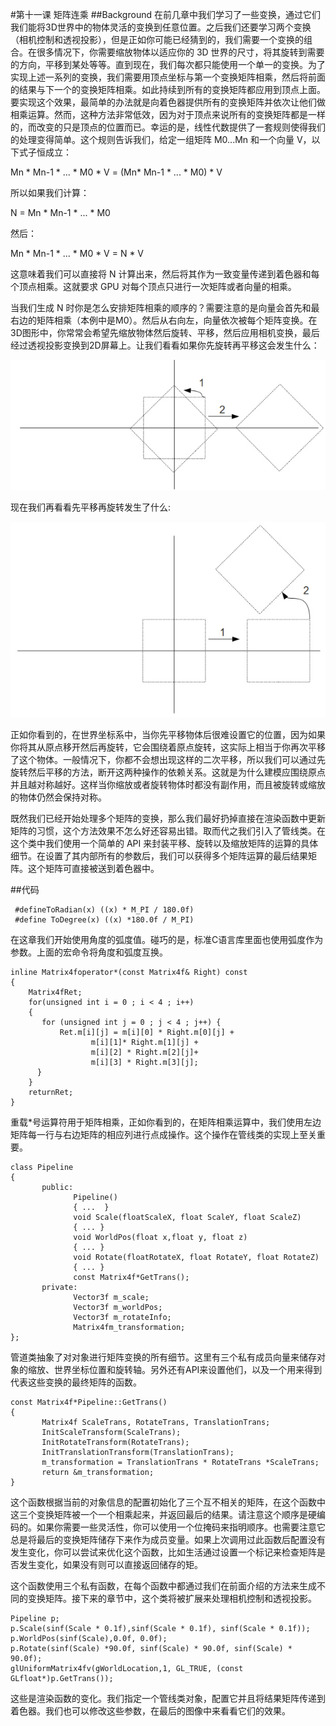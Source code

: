 #第十一课 矩阵连乘
##Background
在前几章中我们学习了一些变换，通过它们我们能将3D世界中的物体灵活的变换到任意位置。之后我们还要学习两个变换（相机控制和透视投影），但是正如你可能已经猜到的，我们需要一个变换的组合。在很多情况下，你需要缩放物体以适应你的 3D 世界的尺寸，将其旋转到需要的方向，平移到某处等等。直到现在，我们每次都只能使用一个单一的变换。为了实现上述一系列的变换，我们需要用顶点坐标与第一个变换矩阵相乘，然后将前面的结果与下一个的变换矩阵相乘。如此持续到所有的变换矩阵都应用到顶点上面。要实现这个效果，最简单的办法就是向着色器提供所有的变换矩阵并依次让他们做相乘运算。然而，这种方法非常低效，因为对于顶点来说所有的变换矩阵都是一样的，而改变的只是顶点的位置而已。幸运的是，线性代数提供了一套规则使得我们的处理变得简单。这个规则告诉我们，给定一组矩阵 M0...Mn 和一个向量 V，以下式子恒成立： 

Mn * Mn-1 * ... * M0 * V = (Mn* Mn-1 * ... * M0) * V

所以如果我们计算：

N = Mn * Mn-1 * ... * M0

然后：

Mn * Mn-1 * ... * M0 * V = N * V

这意味着我们可以直接将 N 计算出来，然后将其作为一致变量传递到着色器和每个顶点相乘。这就要求 GPU 对每个顶点只进行一次矩阵或者向量的相乘。

当我们生成 N 时你是怎么安排矩阵相乘的顺序的？需要注意的是向量会首先和最右边的矩阵相乘（本例中是M0）。然后从右向左，向量依次被每个矩阵变换。在3D图形中，你常常会希望先缩放物体然后旋转、平移，然后应用相机变换，最后经过透视投影变换到2D屏幕上。让我们看看如果你先旋转再平移这会发生什么：  

![](images/picture111.jpg)

现在我们再看看先平移再旋转发生了什么:  
  
![](images/picture112.jpg)


正如你看到的，在世界坐标系中，当你先平移物体后很难设置它的位置，因为如果你将其从原点移开然后再旋转，它会围绕着原点旋转，这实际上相当于你再次平移了这个物体。一般情况下，你都不会想出现这样的二次平移，所以我们可以通过先旋转然后平移的方法，断开这两种操作的依赖关系。这就是为什么建模应围绕原点并且越对称越好。这样当你缩放或者旋转物体时都没有副作用，而且被旋转或缩放的物体仍然会保持对称。

既然我们已经开始处理多个矩阵的变换，那么我们最好扔掉直接在渲染函数中更新矩阵的习惯，这个方法效果不怎么好还容易出错。取而代之我们引入了管线类。在这个类中我们使用一个简单的 API 来封装平移、旋转以及缩放矩阵的运算的具体细节。在设置了其内部所有的参数后，我们可以获得多个矩阵运算的最后结果矩阵。这个矩阵可直接被送到着色器中。

##代码  

```
 #defineToRadian(x) ((x) * M_PI / 180.0f)
 #define ToDegree(x) ((x) *180.0f / M_PI)
```

在这章我们开始使用角度的弧度值。碰巧的是，标准C语言库里面也使用弧度作为参数。上面的宏命令将角度和弧度互换。  

```
inline Matrix4foperator*(const Matrix4f& Right) const
{
    Matrix4fRet;
    for(unsigned int i = 0 ; i < 4 ; i++) 
    {
       for (unsigned int j = 0 ; j < 4 ; j++) {
           Ret.m[i][j] = m[i][0] * Right.m[0][j] +
                  m[i][1]* Right.m[1][j] +
                  m[i][2] * Right.m[2][j]+
                  m[i][3] * Right.m[3][j];
      }
    }
    returnRet;
}
```  

重载*号运算符用于矩阵相乘，正如你看到的，在矩阵相乘运算中，我们使用左边矩阵每一行与右边矩阵的相应列进行点成操作。这个操作在管线类的实现上至关重要。

```
class Pipeline
{
       public:
              Pipeline()
              { ...  }
              void Scale(floatScaleX, float ScaleY, float ScaleZ)
              { ... }
              void WorldPos(float x,float y, float z)
              { ... }
              void Rotate(floatRotateX, float RotateY, float RotateZ)
              { ... }
              const Matrix4f*GetTrans();
       private:
              Vector3f m_scale;
              Vector3f m_worldPos;
              Vector3f m_rotateInfo;
              Matrix4fm_transformation;
};
```

管道类抽象了对对象进行矩阵变换的所有细节。这里有三个私有成员向量来储存对象的缩放、世界坐标位置和旋转轴。另外还有API来设置他们，以及一个用来得到代表这些变换的最终矩阵的函数。  

```
const Matrix4f*Pipeline::GetTrans()
{
       Matrix4f ScaleTrans, RotateTrans, TranslationTrans;
       InitScaleTransform(ScaleTrans);
       InitRotateTransform(RotateTrans);
       InitTranslationTransform(TranslationTrans);
       m_transformation = TranslationTrans * RotateTrans *ScaleTrans;
       return &m_transformation;
}
```

这个函数根据当前的对象信息的配置初始化了三个互不相关的矩阵，在这个函数中这三个变换矩阵被一个一个相乘起来，并返回最后的结果。请注意这个顺序是硬编码的。如果你需要一些灵活性，你可以使用一个位掩码来指明顺序。也需要注意它总是将最后的变换矩阵储存下来作为成员变量。如果上次调用过此函数后配置没有发生变化，你可以尝试来优化这个函数，比如生活通过设置一个标记来检查矩阵是否发生变化，如果没有则可以直接返回储存的矩。

这个函数使用三个私有函数，在每个函数中都通过我们在前面介绍的方法来生成不同的变换矩阵。接下来的章节中，这个类将被扩展来处理相机控制和透视投影。

 
```
Pipeline p;
p.Scale(sinf(Scale * 0.1f),sinf(Scale * 0.1f), sinf(Scale * 0.1f));
p.WorldPos(sinf(Scale),0.0f, 0.0f);
p.Rotate(sinf(Scale) *90.0f, sinf(Scale) * 90.0f, sinf(Scale) * 90.0f);
glUniformMatrix4fv(gWorldLocation,1, GL_TRUE, (const GLfloat*)p.GetTrans());
```

这些是渲染函数的变化。我们指定一个管线类对象，配置它并且将结果矩阵传递到着色器。我们也可以修改这些参数，在最后的图像中来看看它们的效果。  

